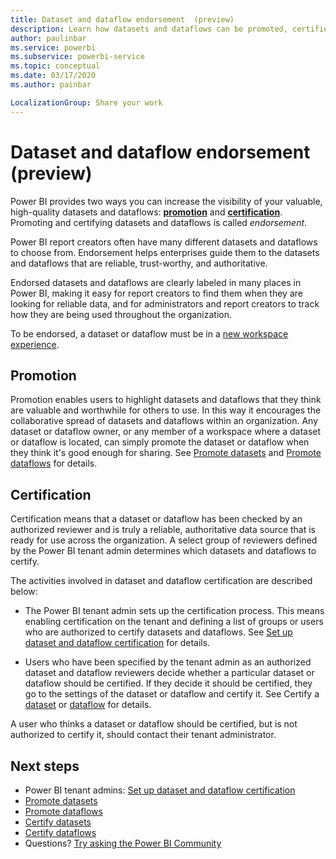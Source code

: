 ```yaml
---
title: Dataset and dataflow endorsement  (preview)
description: Learn how datasets and dataflows can be promoted, certified, and labeled as reliable, trusted sources of data in your organization.
author: paulinbar
ms.service: powerbi
ms.subservice: powerbi-service
ms.topic: conceptual
ms.date: 03/17/2020
ms.author: painbar

LocalizationGroup: Share your work
---
```

# Dataset and dataflow endorsement (preview)

Power BI provides two ways you can increase the visibility of your valuable, high-quality datasets and dataflows: **[promotion](#promotion)** and **[certification](#certification)**. Promoting and certifying datasets and dataflows is called *endorsement*.

Power BI report creators often have many different datasets and dataflows to choose from. Endorsement helps enterprises guide them to the datasets and dataflows that are reliable, trust-worthy, and authoritative.

Endorsed datasets and dataflows are clearly labeled in many places in Power BI, making it easy for report creators to find them when they are looking for reliable data, and for administrators and report creators to track how they are being used throughout the organization.

To be endorsed, a dataset or dataflow must be in a [new workspace experience](../service-new-workspaces.md).

## Promotion

Promotion enables users to highlight datasets and dataflows that they think are valuable and worthwhile for others to use. In this way it encourages the collaborative spread of datasets and dataflows within an organization. Any dataset or dataflow owner, or any member of a workspace where a dataset or dataflow is located,  can simply promote the dataset or dataflow when they think it's good enough for sharing. See [Promote datasets](../service-datasets-promote.md) and [Promote dataflows](../transform-model/service-dataflows-promote.md) for details.

## Certification

Certification means that a dataset or dataflow has been checked by an authorized reviewer and is truly a reliable, authoritative data source that is ready for use across the organization. A select group of reviewers defined by the Power BI tenant admin determines which datasets and dataflows to certify.

The activities involved in dataset and dataflow certification are described below:

* The Power BI tenant admin sets up the certification process. This means enabling certification on the tenant and defining a list of groups or users who are authorized to certify datasets and dataflows. See [Set up dataset and dataflow certification](../admin/service-admin-setup-certification.md) for details.

* Users who have been specified by the tenant admin as an authorized dataset and dataflow reviewers decide whether a particular dataset or dataflow should be certified. If they decide it should be certified, they go to the settings of the dataset or dataflow and certify it. See Certify a [dataset](../service-datasets-certify.md) or [dataflow](../transform-model/service-dataflows-certify.md) for details.

A user who thinks a dataset or dataflow should be certified, but is not authorized to certify it, should contact their tenant administrator.

## Next steps
* Power BI tenant admins: [Set up dataset and dataflow certification](../admin/service-admin-setup-certification.md)
* [Promote datasets](../service-datasets-promote.md)
* [Promote dataflows](../transform-model/service-dataflows-promote.md)
* [Certify datasets](../service-datasets-certify.md)
* [Certify dataflows](../transform-model/service-dataflows-certify.md)
* Questions? [Try asking the Power BI Community](https://community.powerbi.com/)
